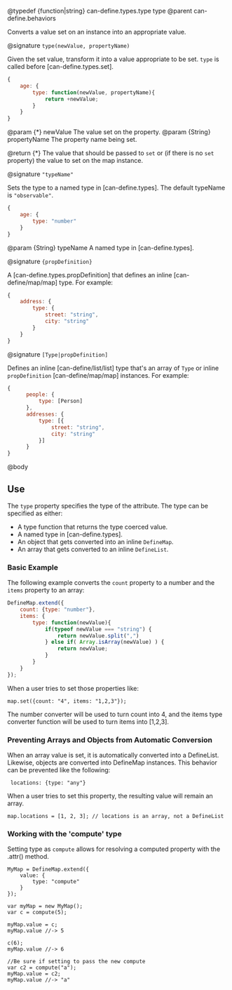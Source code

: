 @typedef {function|string} can-define.types.type type
@parent can-define.behaviors

Converts a value set on an instance into an appropriate value.

@signature `type(newValue, propertyName)`

Given the set value, transform it into a value appropriate to be set.
`type` is called before [can-define.types.set].  

```js
{
	age: {
	    type: function(newValue, propertyName){
	        return +newValue;
	    }
	}
}
```

  @param {*} newValue The value set on the property.
  @param {String} propertyName The property name being set.

  @return {*} The value that should be passed to `set` or (if there is no `set` property) the value to set on the map instance.

@signature `"typeName"`

Sets the type to a named type in [can-define.types].  The default typeName is `"observable"`.

```js
{
	age: {
	    type: "number"
	}
}
```

  @param {String} typeName A named type in [can-define.types].


  @signature `{propDefinition}`

  A [can-define.types.propDefinition] that defines an inline [can-define/map/map] type.  For example:

  ```js
{
	  address: {
	      type: {
	          street: "string",
	          city: "string"
	      }
	  }
}
  ```

  @signature `[Type|propDefinition]`

  Defines an inline [can-define/list/list] type that's an array of `Type` or inline `propDefinition` [can-define/map/map]
  instances.  For example:

```js
{
	  people: {
	      type: [Person]
	  },
	  addresses: {
	      type: [{
	          street: "string",
	          city: "string"
	      }]
	  }
}
```


@body

## Use

The `type` property specifies the type of the attribute.  The type can be specified
as either:

- A type function that returns the type coerced value.
- A named type in [can-define.types].
- An object that gets converted into an inline `DefineMap`.
- An array that gets converted to an inline `DefineList`.

### Basic Example

The following example converts the `count` property to a number and the `items` property to an array:

```js
DefineMap.extend({
    count: {type: "number"},
    items: {
        type: function(newValue){
            if(typeof newValue === "string") {
                return newValue.split(",")
            } else if( Array.isArray(newValue) ) {
                return newValue;
            }
        }
    }
});
```

When a user tries to set those properties like:

    map.set({count: "4", items: "1,2,3"});

The number converter will be used to turn count into 4, and the items type converter function will be used to turn items into [1,2,3].

### Preventing Arrays and Objects from Automatic Conversion

When an array value is set, it is automatically converted into a DefineList. Likewise, objects are converted into DefineMap instances. This behavior can be prevented like the following:


     locations: {type: "any"}


When a user tries to set this property, the resulting value will remain an array.

    map.locations = [1, 2, 3]; // locations is an array, not a DefineList

### Working with the 'compute' type

Setting type as `compute` allows for resolving a computed property with the .attr()
method.

```
MyMap = DefineMap.extend({
    value: {
        type: "compute"
    }
});

var myMap = new MyMap();
var c = compute(5);

myMap.value = c;
myMap.value //-> 5

c(6);
myMap.value //-> 6

//Be sure if setting to pass the new compute
var c2 = compute("a");
myMap.value = c2;
myMap.value //-> "a"
```
